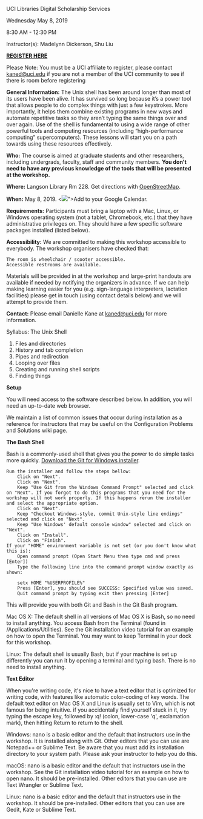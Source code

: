 UCI Libraries Digital Scholarship Services

Wednesday May 8, 2019

8:30 AM - 12:30 PM

Instructor(s): Madelynn Dickerson, Shu Liu

<b><a href="https://www.eventbrite.com/e/uci-libraries-intro-to-unix-shell-tickets-59927388432">REGISTER HERE</a></b>

Please Note: You must be a UCI affiliate to register, please contact kaned@uci.edu if you are not a member of the UCI community to see if there is room before registering

**General Information:** The Unix shell has been around longer than most of its users have been alive. It has survived so long because it’s a power tool that allows people to do complex things with just a few keystrokes. More importantly, it helps them combine existing programs in new ways and automate repetitive tasks so they aren’t typing the same things over and over again. Use of the shell is fundamental to using a wide range of other powerful tools and computing resources (including “high-performance computing” supercomputers). These lessons will start you on a path towards using these resources effectively.

**Who:** The course is aimed at graduate students and other researchers, including undergrads, faculty, staff and community members. <b>You don't need to have any previous knowledge of the tools that will be presented at the workshop.</b> 

**Where:** Langson Library Rm 228. Get directions with <a href="https://www.openstreetmap.org/export#map=19/33.64712/-117.84109">OpenStreetMap</a>.

**When:** May 8, 2019. <<a target="_blank" href="https://calendar.google.com/event?action=TEMPLATE&amp;tmeid=M3I2NDRscjAzMmtuM2ZvbnM0OGJrdDU2bjAga2FuZWRAdWNpLmVkdQ&amp;tmsrc=kaned%40uci.edu"><img border="0" src="https://www.google.com/calendar/images/ext/gc_button1_en.gif"></a>">Add to your Google Calendar</a>.

**Requirements:** Participants must bring a laptop with a Mac, Linux, or Windows operating system (not a tablet, Chromebook, etc.) that they have administrative privileges on. They should have a few specific software packages installed (listed below). 

**Accessibility:** We are committed to making this workshop accessible to everybody. The workshop organisers have checked that:

    The room is wheelchair / scooter accessible.
    Accessible restrooms are available.

Materials will be provided in at the workshop and large-print handouts are available if needed by notifying the organizers in advance. If we can help making learning easier for you (e.g. sign-language interpreters, lactation facilities) please get in touch (using contact details below) and we will attempt to provide them.

**Contact:** Please email Danielle Kane at kaned@uci.edu for more information.

Syllabus: The Unix Shell

1. Files and directories
2. History and tab completion
3. Pipes and redirection
4. Looping over files
5. Creating and running shell scripts
6. Finding things
 
**Setup**

You will need access to the software described below. In addition, you will need an up-to-date web browser.

We maintain a list of common issues that occur during installation as a reference for instructors that may be useful on the Configuration Problems and Solutions wiki page.

**The Bash Shell**

Bash is a commonly-used shell that gives you the power to do simple tasks more quickly. <a href="https://gitforwindows.org">Download the Git for Windows installer</a>.

    Run the installer and follow the steps bellow:
        Click on "Next".
        Click on "Next".
        Keep "Use Git from the Windows Command Prompt" selected and click on "Next". If you forgot to do this programs that you need for the workshop will not work properly. If this happens rerun the installer and select the appropriate option.
        Click on "Next".
        Keep "Checkout Windows-style, commit Unix-style line endings" selected and click on "Next".
        Keep "Use Windows' default console window" selected and click on "Next".
        Click on "Install".
        Click on "Finish".
    If your "HOME" environment variable is not set (or you don't know what this is):
        Open command prompt (Open Start Menu then type cmd and press [Enter])
        Type the following line into the command prompt window exactly as shown:

        setx HOME "%USERPROFILE%"
        Press [Enter], you should see SUCCESS: Specified value was saved.
        Quit command prompt by typing exit then pressing [Enter]

This will provide you with both Git and Bash in the Git Bash program.

Mac OS X: The default shell in all versions of Mac OS X is Bash, so no need to install anything. You access Bash from the Terminal (found in /Applications/Utilities). See the Git installation video tutorial for an example on how to open the Terminal. You may want to keep Terminal in your dock for this workshop.

Linux: The default shell is usually Bash, but if your machine is set up differently you can run it by opening a terminal and typing bash. There is no need to install anything.

**Text Editor**

When you're writing code, it's nice to have a text editor that is optimized for writing code, with features like automatic color-coding of key words. The default text editor on Mac OS X and Linux is usually set to Vim, which is not famous for being intuitive. if you accidentally find yourself stuck in it, try typing the escape key, followed by :q! (colon, lower-case 'q', exclamation mark), then hitting Return to return to the shell.
 
Windows: nano is a basic editor and the default that instructors use in the workshop. It is installed along with Git. Other editors that you can use are Notepad++ or Sublime Text. Be aware that you must add its installation directory to your system path. Please ask your instructor to help you do this. 

macOS: nano is a basic editor and the default that instructors use in the workshop. See the Git installation video tutorial for an example on how to open nano. It should be pre-installed. Other editors that you can use are Text Wrangler or Sublime Text.

Linux: nano is a basic editor and the default that instructors use in the workshop. It should be pre-installed. Other editors that you can use are Gedit, Kate or Sublime Text.


